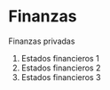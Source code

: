 # Finanzas
Finanzas privadas

1. Estados financieros 1
2. Estados financieros 2 
3. Estados financieros 3

